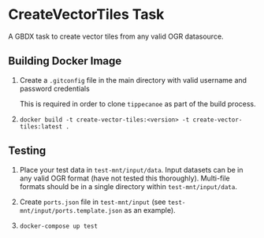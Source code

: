 CreateVectorTiles Task
=====

A GBDX task to create vector tiles from any valid OGR datasource.

## Building Docker Image

1. Create a `.gitconfig` file in the main directory with valid username and password credentials

    This is required in order to clone `tippecanoe` as part of the build process.

2. `docker build -t create-vector-tiles:<version> -t create-vector-tiles:latest .`

## Testing

1. Place your test data in `test-mnt/input/data`. Input datasets can be in any valid OGR format (have not tested this thoroughly). Multi-file formats should be in a single directory within `test-mnt/input/data`.

2. Create `ports.json` file in `test-mnt/input` (see `test-mnt/input/ports.template.json` as an example).

3. `docker-compose up test`

